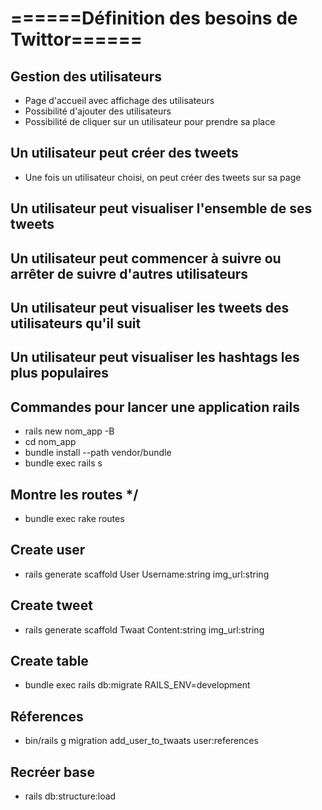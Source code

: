 # ======Définition des besoins de Twittor======



## Gestion des utilisateurs
- Page d'accueil avec affichage des utilisateurs
- Possibilité d'ajouter des utilisateurs
- Possibilité de cliquer sur un utilisateur pour prendre sa place

## Un utilisateur peut créer des tweets
- Une fois un utilisateur choisi, on peut créer des tweets sur sa page

## Un utilisateur peut visualiser l'ensemble de ses tweets

## Un utilisateur peut commencer à suivre ou arrêter de suivre d'autres utilisateurs

## Un utilisateur peut visualiser les tweets des utilisateurs qu'il suit

## Un utilisateur peut visualiser les hashtags les plus populaires 



## Commandes pour lancer une application rails

- rails new nom_app -B
- cd nom_app
- bundle install --path vendor/bundle
- bundle exec rails s
## Montre les routes */
- bundle exec rake routes
## Create user
- rails generate scaffold User Username:string img_url:string

## Create tweet 
- rails generate scaffold Twaat Content:string img_url:string

## Create table 
- bundle exec rails db:migrate RAILS_ENV=development

## Réferences

- bin/rails g migration add_user_to_twaats user:references

## Recréer base 

- rails db:structure:load
